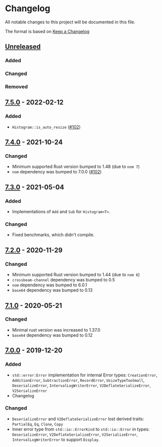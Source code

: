 # Changelog
All notable changes to this project will be documented in this file.

The format is based on [Keep a Changelog](https://keepachangelog.com/en/1.0.0/)

## [Unreleased]
### Added

### Changed

### Removed

## [7.5.0] - 2022-02-12

### Added
- `Histogram::is_auto_resize` ([#102])

[#106]: https://github.com/HdrHistogram/HdrHistogram_rust/pull/106

## [7.4.0] - 2021-10-24

### Changed
- Minimum supported Rust version bumped to 1.48 (due to `nom 7`)
- `nom` dependency was bumped to 7.0.0 ([#102])

[#102]: https://github.com/HdrHistogram/HdrHistogram_rust/pull/102

## [7.3.0] - 2021-05-04
### Added
 - Implementations of `Add` and `Sub` for `Histogram<T>`.

### Changed
 - Fixed benchmarks, which didn't compile.

## [7.2.0] - 2020-11-29
### Changed
- Minimum supported Rust version bumped to 1.44 (due to `nom 6`)
- `crossbeam-channel` dependency was bumped to 0.5
- `nom` dependency was bumped to 6.0.1
- `base64` dependency was bumped to 0.13

## [7.1.0] - 2020-05-21
### Changed
- Minimal rust version was increased to 1.37.0
- `base64` dependency was bumped to 0.12

## [7.0.0] - 2019-12-20
### Added
- `std::error:Error` implementation for internal Error types: `CreationError`, `AdditionError`, `SubtractionError`, `RecordError`, `UsizeTypeTooSmall`, `DeserializeError`, `IntervalLogWriterError`, `V2DeflateSerializeError`, `V2SerializeError`
- Changelog

### Changed
- `DeserializeError` and `V2DeflateSerializeError` lost derived traits: `PartialEq`, `Eq`, `Clone`, `Copy`
- Inner error type from `std::io::ErrorKind` to `std::io::Error` in types: `DeserializeError`, `V2DeflateSerializeError`, `V2SerializeError`, `IntervalLogWriterError` to support `Display`.

[Unreleased]: https://github.com/HdrHistogram/HdrHistogram_rust/compare/v7.5.0...HEAD
[7.5.0]: https://github.com/HdrHistogram/HdrHistogram_rust/compare/v7.4.0...v7.5.0
[7.4.0]: https://github.com/HdrHistogram/HdrHistogram_rust/compare/v7.3.0...v7.4.0
[7.3.0]: https://github.com/HdrHistogram/HdrHistogram_rust/compare/v7.2.0...v7.3.0
[7.2.0]: https://github.com/HdrHistogram/HdrHistogram_rust/compare/v7.1.0...v7.2.0
[7.1.0]: https://github.com/HdrHistogram/HdrHistogram_rust/compare/v7.0.0...v7.1.0
[7.0.0]: https://github.com/HdrHistogram/HdrHistogram_rust/compare/v6.3.4...v7.0.0
